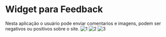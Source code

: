 # Widget para Feedback
Nesta aplicação  o usuário pode enviar comentarios e imagens, podem ser negativos ou positivos sobre o site.
![1](https://user-images.githubusercontent.com/106246945/177045756-029f2811-f973-4b25-ad5e-a465ef851aa9.png)
![2](https://user-images.githubusercontent.com/106246945/177045757-551ec698-7f8d-47ea-b57d-9144d936e092.png)
![3](https://user-images.githubusercontent.com/106246945/177045758-3c49b7f3-1a16-43f9-95b4-361984fee937.png)


